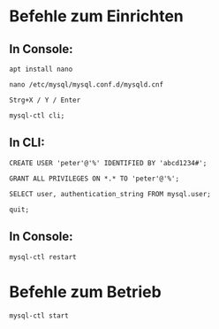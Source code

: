 # Befehle zum Einrichten

## In Console:
`apt install nano`

`nano /etc/mysql/mysql.conf.d/mysqld.cnf`

`Strg+X / Y / Enter`

`mysql-ctl cli;`

## In CLI:
`CREATE USER 'peter'@'%' IDENTIFIED BY 'abcd1234#';`

`GRANT ALL PRIVILEGES ON *.* TO 'peter'@'%';`

`SELECT user, authentication_string FROM mysql.user;`

`quit;`

## In Console:
`mysql-ctl restart` 

# Befehle zum Betrieb
`mysql-ctl start`

